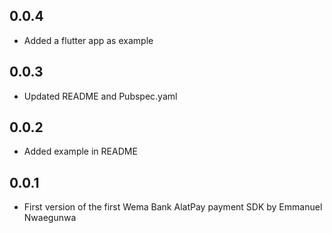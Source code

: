 ## 0.0.4

* Added a flutter app as example

## 0.0.3

* Updated README and Pubspec.yaml

## 0.0.2

* Added example in README

## 0.0.1

* First version of the first Wema Bank AlatPay payment SDK by Emmanuel Nwaegunwa
